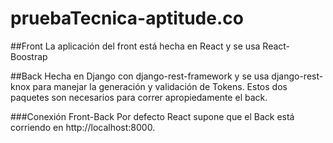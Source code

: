 # pruebaTecnica-aptitude.co


##Front
La aplicación del front está hecha en React y se usa React-Boostrap

##Back
Hecha en Django con django-rest-framework y se usa django-rest-knox para manejar la generación y validación de Tokens. Estos dos paquetes son necesarios para correr apropiedamente el back.

###Conexión Front-Back
Por defecto React supone que el Back está corriendo en http://localhost:8000.
